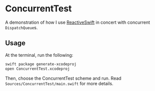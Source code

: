 # ConcurrentTest

A demonstration of how I use
[ReactiveSwift](https://github.com/ReactiveCocoa/ReactiveSwift) in concert with
concurrent `DispatchQueue`s.

## Usage

At the terminal, run the following:

``` bash
swift package generate-xcodeproj
open ConcurrentTest.xcodeproj
```

Then, choose the ConcurrentTest scheme and run. Read
`Sources/ConcurrentTest/main.swift` for more details.
